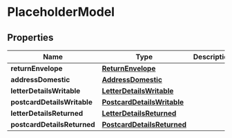 

# PlaceholderModel


## Properties

Name | Type | Description | Notes
------------ | ------------- | ------------- | -------------
**returnEnvelope** | [**ReturnEnvelope**](ReturnEnvelope.md) |  |  [optional]
**addressDomestic** | [**AddressDomestic**](AddressDomestic.md) |  |  [optional]
**letterDetailsWritable** | [**LetterDetailsWritable**](LetterDetailsWritable.md) |  |  [optional]
**postcardDetailsWritable** | [**PostcardDetailsWritable**](PostcardDetailsWritable.md) |  |  [optional]
**letterDetailsReturned** | [**LetterDetailsReturned**](LetterDetailsReturned.md) |  |  [optional]
**postcardDetailsReturned** | [**PostcardDetailsReturned**](PostcardDetailsReturned.md) |  |  [optional]



